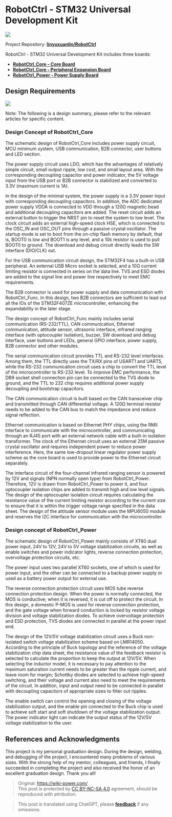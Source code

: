 # RobotCtrl - STM32 Universal Development Kit

![](https://wiki-media-1253965369.cos.ap-guangzhou.myqcloud.com/img/20220416181125.jpeg)

Project Repository: [**linyuxuanlin/RobotCtrl**](https://github.com/linyuxuanlin/RobotCtrl)

RobotCtrl - STM32 Universal Development Kit includes three boards:

- [**RobotCtrl_Core - Core Board**](https://wiki-power.com/en/RobotCtrl_Core-%E6%A0%B8%E5%BF%83%E6%9D%BF)
- [**RobotCtrl_Core - Peripheral Expansion Board**](https://wiki-power.com/en/RobotCtrl_Func-%E5%A4%96%E8%AE%BE%E6%8B%93%E5%B1%95%E6%9D%BF)
- [**RobotCtrl_Power - Power Supply Board**](https://wiki-power.com/en/RobotCtrl_Power-%E7%94%B5%E6%BA%90%E4%BE%9B%E7%94%B5%E6%9D%BF)

## Design Requirements

![](https://wiki-media-1253965369.cos.ap-guangzhou.myqcloud.com/img/20220527111854.png)

Note: The following is a design summary, please refer to the relevant articles for specific content.

### Design Concept of RobotCtrl_Core

The schematic design of RobotCtrl_Core includes power supply circuit, MCU minimum system, USB communication, B2B connector, user buttons and LED section.

The power supply circuit uses LDO, which has the advantages of relatively simple circuit, small output ripple, low cost, and small layout area. With the corresponding decoupling capacitor and power indicator, the 5V voltage input from the USB port or B2B connector is stabilized and converted to 3.3V (maximum current is 1A).

In the design of the minimal system, the power supply is a 3.3V power input with corresponding decoupling capacitors. In addition, the ADC dedicated power supply VDDA is connected to VDD through a 120Ω magnetic bead and additional decoupling capacitors are added. The reset circuit adds an external button to trigger the NRST pin to reset the system to low level. The clock circuit adds an external high-speed clock HSE, which is connected to the OSC_IN and OSC_OUT pins through a passive crystal oscillator. The startup mode is set to boot from the on-chip flash memory by default, that is, BOOT0 is low and BOOT1 is any level, and a 10k resistor is used to pull BOOT0 to ground. The download and debug circuit directly leads the SW interface (DIO/CLK) out.

For the USB communication circuit design, the STM32F4 has a built-in USB peripheral. An external USB Micro socket is selected, and a 10Ω current limiting resistor is connected in series on the data line. TVS and ESD diodes are added to the signal line and power line respectively to meet EMC requirements.

The B2B connector is used for power supply and data communication with RobotCtrl_Func. In this design, two B2B connectors are sufficient to lead out all the IOs of the STM32F407ZE microcontroller, enhancing the expandability in the later stage.

The design concept of RobotCtrl_Func mainly includes serial communication (RS-232/TTL), CAN communication, Ethernet communication, attitude sensor, ultrasonic interface, infrared ranging interface (with optocoupler isolation), buzzer, SW download and debug interface, user buttons and LEDs, general GPIO interface, power supply, B2B connector and other modules.

The serial communication circuit provides TTL and RS-232 level interfaces. Among them, the TTL directly uses the TX/RX pins of USART1 and UART5, while the RS-232 communication circuit uses a chip to convert the TTL level of the microcontroller to RS-232 level. To improve EMC performance, the DB9 socket shell connection pin can be connected to the TVS diode to ground, and the TTL to 232 chip requires additional power supply decoupling and bootstrap capacitors.

The CAN communication circuit is built based on the CAN transceiver chip and transmitted through CAN differential voltage. A 120Ω terminal resistor needs to be added to the CAN bus to match the impedance and reduce signal reflection.

Ethernet communication is based on Ethernet PHY chips, using the RMII interface to communicate with the microcontroller, and communicating through an RJ45 port with an external network cable with a built-in isolation transformer. The clock of the Ethernet circuit uses an external 25M passive crystal oscillator and requires independent power to reduce power interference. Here, the same low-dropout linear regulator power supply scheme as the core board is used to provide power to the Ethernet circuit separately.

The interface circuit of the four-channel infrared ranging sensor is powered by 12V and signals (NPN normally open type) from RobotCtrl_Power. Therefore, 12V is drawn from RobotCtrl_Power to power it, and four optocoupler isolation chips are added to transmit high and low level signals. The design of the optocoupler isolation circuit requires calculating the resistance value of the current limiting resistor according to the current size to ensure that it is within the trigger voltage range specified in the data sheet. The design of the attitude sensor module uses the MPU6050 module and reserves the I2C interface for communication with the microcontroller.

### Design concept of RobotCtrl_Power

The schematic design of RobotCtrl_Power mainly consists of XT60 dual power input, 24V to 12V, 24V to 5V voltage stabilization circuits, as well as enable switches and power indicator lights, reverse connection protection, overvoltage protection circuits, etc.

The power input uses two parallel XT60 sockets, one of which is used for power input, and the other can be connected to a backup power supply or used as a battery power output for external use.

The reverse connection protection circuit uses MOS tube reverse connection protection design. When the power is normally connected, the MOS is conductive; when it is reversed, it is cut off to protect the circuit. In this design, a domestic P-MOS is used for reverse connection protection, and the gate voltage when forward conduction is locked by resistor voltage division and voltage stabilization diodes. To achieve overvoltage protection and ESD protection, TVS diodes are connected in parallel at the power input end.

The design of the 12V/5V voltage stabilization circuit uses a Buck non-isolated switch voltage stabilization scheme based on LMR14050. According to the principle of Buck topology and the reference of the voltage stabilization chip data sheet, the resistance value of the feedback resistor is selected to calculate the proportion to keep the output at 12V/5V. When selecting the inductor model, it is necessary to pay attention to the maximum saturation current needs to be greater than the ripple current, and leave room for margin; Schottky diodes are selected to achieve high-speed switching, and their voltage and current also need to meet the requirements of the circuit. In addition, input and output need to be connected in parallel with decoupling capacitors of appropriate sizes to filter out ripples.

The enable switch can control the opening and closing of the voltage stabilization output, and the enable pin connected to the Buck chip is used to achieve soft start and soft shutdown of the voltage stabilization output. The power indicator light can indicate the output status of the 12V/5V voltage stabilization to the user.

## References and Acknowledgments

This project is my personal graduation design. During the design, welding, and debugging of the project, I encountered many problems of various sizes. With the strong help of my mentor, colleagues, and friends, I finally succeeded in completing the project and also received the honor of an excellent graduation design. Thank you all! 

> Original: <https://wiki-power.com/>  
> This post is protected by [CC BY-NC-SA 4.0](https://creativecommons.org/licenses/by/4.0/deed.en) agreement, should be reproduced with attribution.

> This post is translated using ChatGPT, please [**feedback**](https://github.com/linyuxuanlin/Wiki_MkDocs/issues/new) if any omissions.